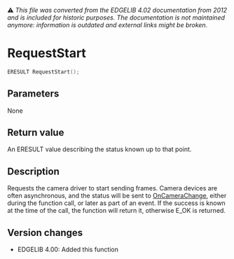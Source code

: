 :warning: _This file was converted from the EDGELIB 4.02 documentation from 2012 and is included for historic purposes. The documentation is not maintained anymore: information is outdated and external links might be broken._

# RequestStart


```c++
ERESULT RequestStart();
```

## Parameters
None

## Return value
An ERESULT value describing the status known up to that point.

## Description
Requests the camera driver to start sending frames. Camera devices are often asynchronous, and the status will be sent to [OnCameraChange](framework_oncamerachange.md), either during the function call, or later as part of an event. If the success is known at the time of the call, the function will return it, otherwise E_OK is returned.

## Version changes
- EDGELIB 4.00: Added this function

